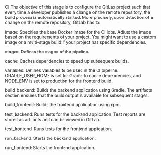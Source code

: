 CI
The objective of this stage is to configure the GitLab project such that every time a developer publishes a change on the remote repository, the build process is automatically started. More precisely, upon detection of a change on the remote repository, GitLab has to:

image: Specifies the base Docker image for the CI jobs. Adjust the image based on the requirements of your project. You might want to use a custom image or a multi-stage build if your project has specific dependencies.

stages: Defines the stages of the pipeline.

cache: Caches dependencies to speed up subsequent builds.

variables: Defines variables to be used in the CI pipeline. GRADLE_USER_HOME is set for Gradle to cache dependencies, and NODE_ENV is set to production for the frontend build.

build_backend: Builds the backend application using Gradle. The artifacts section ensures that the build output is available for subsequent stages.

build_frontend: Builds the frontend application using npm.

test_backend: Runs tests for the backend application. Test reports are stored as artifacts and can be viewed in GitLab.

test_frontend: Runs tests for the frontend application.

run_backend: Starts the backend application.

run_frontend: Starts the frontend application.